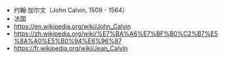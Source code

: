 - 约翰·加尔文（John Calvin, 1509 - 1564）
- 法国
- https://en.wikipedia.org/wiki/John_Calvin
- https://zh.wikipedia.org/wiki/%E7%BA%A6%E7%BF%B0%C2%B7%E5%8A%A0%E5%B0%94%E6%96%87
- https://fr.wikipedia.org/wiki/Jean_Calvin